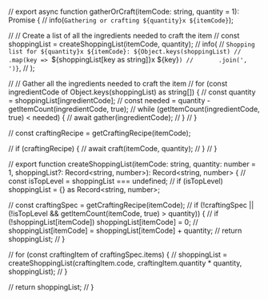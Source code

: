 

// export async function gatherOrCraft(itemCode: string, quantity = 1): Promise<void> {
//   info(`Gathering or crafting ${quantity}x ${itemCode}`);

//   // Create a list of all the ingredients needed to craft the item
//   const shoppingList = createShoppingList(itemCode, quantity);
//   info(
//     `Shopping list for ${quantity}x ${itemCode}: ${Object.keys(shoppingList)
//       .map(key => `${shoppingList[key as string]}x ${key}`)
//       .join(', ')}`,
//   );

//   // Gather all the ingredients needed to craft the item
//   for (const ingredientCode of Object.keys(shoppingList) as string[]) {
//     const quantity = shoppingList[ingredientCode];
//     const needed = quantity - getItemCount(ingredientCode, true);
//     while (getItemCount(ingredientCode, true) < needed) {
//       await gather(ingredientCode);
//     }
//   }

//   const craftingRecipe = getCraftingRecipe(itemCode);

//   if (craftingRecipe) {
//     await craft(itemCode, quantity);
//   }
// }

// export function createShoppingList(itemCode: string, quantity: number = 1, shoppingList?: Record<string, number>): Record<string, number> {
//   const isTopLevel = shoppingList === undefined;
//   if (isTopLevel) shoppingList = {} as Record<string, number>;

//   const craftingSpec = getCraftingRecipe(itemCode);
//   if (!craftingSpec || (!isTopLevel && getItemCount(itemCode, true) > quantity)) {
//     if (!shoppingList[itemCode]) shoppingList[itemCode] = 0;
//     shoppingList[itemCode] = shoppingList[itemCode] + quantity;
//     return shoppingList;
//   }

//   for (const craftingItem of craftingSpec.items) {
//     shoppingList = createShoppingList(craftingItem.code, craftingItem.quantity * quantity, shoppingList);
//   }

//   return shoppingList;
// }
